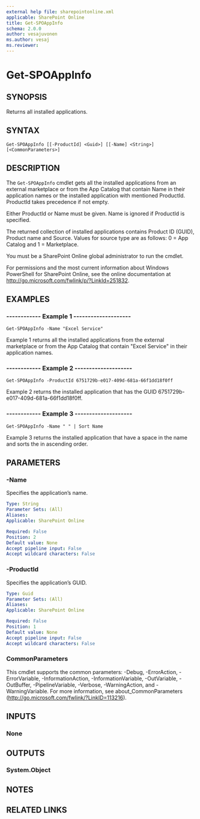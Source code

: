 ```yaml
---
external help file: sharepointonline.xml
applicable: SharePoint Online
title: Get-SPOAppInfo
schema: 2.0.0
author: vesajuvonen
ms.author: vesaj
ms.reviewer:
---
```


# Get-SPOAppInfo

## SYNOPSIS
Returns all installed applications.

## SYNTAX

```
Get-SPOAppInfo [[-ProductId] <Guid>] [[-Name] <String>] [<CommonParameters>]
```

## DESCRIPTION
The `Get-SPOAppInfo` cmdlet gets all the installed applications from an external marketplace or from the App Catalog that contain Name in their application names or the installed application with mentioned ProductId. ProductId takes precedence if not empty.

Either ProductId or Name must be given. Name is ignored if ProductId is specified. 

The returned collection of installed applications contains Product ID (GUID), Product name and Source. Values for source type are as follows: 0 = App Catalog and 1 = Marketplace.

You must be a SharePoint Online global administrator to run the cmdlet.

For permissions and the most current information about Windows PowerShell for SharePoint Online, see the online documentation at http://go.microsoft.com/fwlink/p/?LinkId=251832.


## EXAMPLES

###   ------------ Example 1 --------------------
```
Get-SPOAppInfo -Name "Excel Service"
```
Example 1 returns all the installed applications from the external marketplace or from the App Catalog that contain "Excel Service" in their application names.

###   ------------ Example 2 --------------------
```
Get-SPOAppInfo -ProductId 6751729b-e017-409d-681a-66f1dd18f0ff
```
Example 2 returns the installed application that has the GUID 6751729b-e017-409d-681a-66f1dd18f0ff. 

###   ------------ Example 3 --------------------
```
Get-SPOAppInfo -Name " " | Sort Name
```
Example 3 returns the installed application that have a space in the name and sorts the in ascending order. 

## PARAMETERS

### -Name
Specifies the application’s name.

```yaml
Type: String
Parameter Sets: (All)
Aliases: 
Applicable: SharePoint Online

Required: False
Position: 2
Default value: None
Accept pipeline input: False
Accept wildcard characters: False
```

### -ProductId
Specifies the application’s GUID.

```yaml
Type: Guid
Parameter Sets: (All)
Aliases: 
Applicable: SharePoint Online

Required: False
Position: 1
Default value: None
Accept pipeline input: False
Accept wildcard characters: False
```

### CommonParameters
This cmdlet supports the common parameters: -Debug, -ErrorAction, -ErrorVariable, -InformationAction, -InformationVariable, -OutVariable, -OutBuffer, -PipelineVariable, -Verbose, -WarningAction, and -WarningVariable. For more information, see about_CommonParameters (http://go.microsoft.com/fwlink/?LinkID=113216).

## INPUTS

### None

## OUTPUTS

### System.Object

## NOTES

## RELATED LINKS
